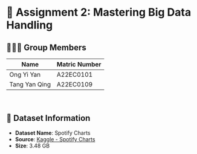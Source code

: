 # 🎵 Assignment 2: Mastering Big Data Handling

## 🧑‍🤝‍🧑 Group Members

| Name                      | Matric Number     |
|---------------------------|----------------|
| Ong Yi Yan                | A22EC0101 |
| Tang Yan Qing             | A22EC0109  |

<br>

## 📁 Dataset Information

- **Dataset Name**: Spotify Charts  
- **Source**: [Kaggle - Spotify Charts](https://www.kaggle.com/datasets/dhruvildave/spotify-charts)  
- **Size**: 3.48 GB   


